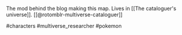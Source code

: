 The mod behind the blog making this map. Lives in [[The cataloguer's universe]]. [[@rotomblr-multiverse-cataloguer]]

#characters #multiverse_researcher #pokemon 
